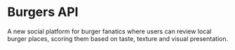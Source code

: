 # Burgers API

A new social platform for burger fanatics where users can review local burger places, scoring them based on taste, texture and visual presentation.
